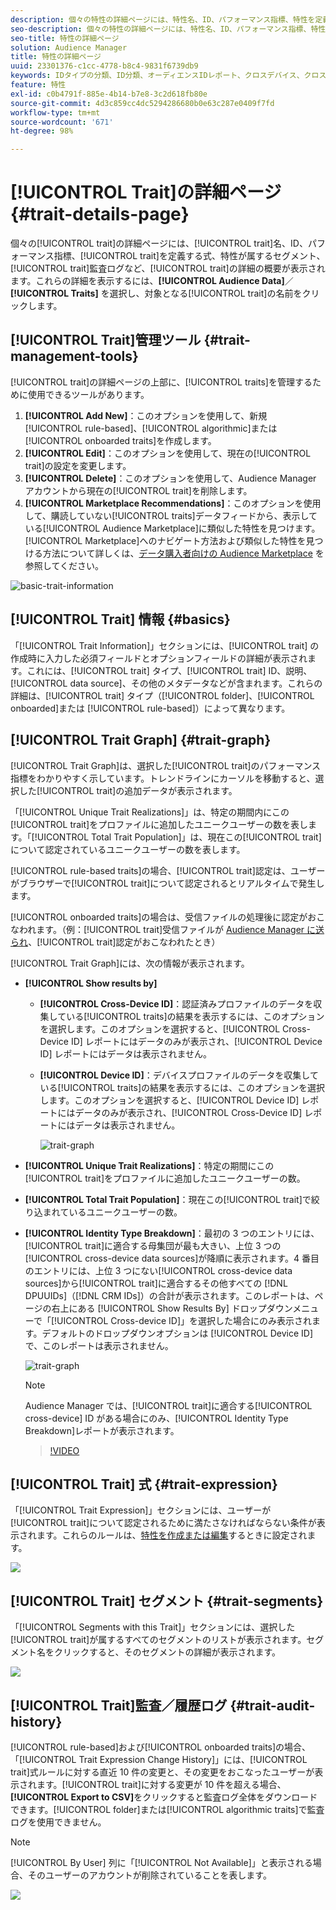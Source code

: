 ```yaml
---
description: 個々の特性の詳細ページには、特性名、ID、パフォーマンス指標、特性を定義する式、特性が属するセグメント、特性監査ログなどの概要が表示されます。これらの詳細を表示するには、Audience Data／Traits を選択し、対象となる特性の名前をクリックします。
seo-description: 個々の特性の詳細ページには、特性名、ID、パフォーマンス指標、特性を定義する式、特性が属するセグメント、特性監査ログなどの概要が表示されます。これらの詳細を表示するには、Audience Data／Traits を選択し、対象となる特性の名前をクリックします。
seo-title: 特性の詳細ページ
solution: Audience Manager
title: 特性の詳細ページ
uuid: 23301376-c1cc-4778-b8c4-9831f6739db9
keywords: IDタイプの分類、ID分類、オーディエンスIDレポート、クロスデバイス、クロスデバイスID、デバイスID
feature: 特性
exl-id: c0b4791f-885e-4b14-b7e8-3c2d618fb80e
source-git-commit: 4d3c859cc4dc5294286680b0e63c287e0409f7fd
workflow-type: tm+mt
source-wordcount: '671'
ht-degree: 98%

---
```


# [!UICONTROL Trait]の詳細ページ  {#trait-details-page}

個々の[!UICONTROL trait]の詳細ページには、[!UICONTROL trait]名、ID、パフォーマンス指標、[!UICONTROL trait]を定義する式、特性が属するセグメント、[!UICONTROL trait]監査ログなど、[!UICONTROL trait]の詳細の概要が表示されます。これらの詳細を表示するには、**[!UICONTROL Audience Data]**／**[!UICONTROL Traits]** を選択し、対象となる[!UICONTROL trait]の名前をクリックします。

## [!UICONTROL Trait]管理ツール  {#trait-management-tools}

[!UICONTROL trait]の詳細ページの上部に、[!UICONTROL traits]を管理するために使用できるツールがあります。

1. **[!UICONTROL Add New]**：このオプションを使用して、新規 [!UICONTROL rule-based]、[!UICONTROL algorithmic]または[!UICONTROL onboarded traits]を作成します。
2. **[!UICONTROL Edit]**：このオプションを使用して、現在の[!UICONTROL trait]の設定を変更します。
3. **[!UICONTROL Delete]**：このオプションを使用して、Audience Manager アカウントから現在の[!UICONTROL trait]を削除します。
4. **[!UICONTROL Marketplace Recommendations]**：このオプションを使用して、購読していない[!UICONTROL traits]データフィードから、表示している[!UICONTROL Audience Marketplace]に類似した特性を見つけます。[!UICONTROL Marketplace]へのナビゲート方法および類似した特性を見つける方法について詳しくは、[データ購入者向けの Audience Marketplace](../audience-marketplace/marketplace-data-buyers/marketplace-data-buyers.md) を参照してください。

![basic-trait-information](assets/basic-trait-information.png)

## [!UICONTROL Trait] 情報 {#basics}

「[!UICONTROL Trait Information]」セクションには、[!UICONTROL trait] の作成時に入力した必須フィールドとオプションフィールドの詳細が表示されます。これには、[!UICONTROL trait] タイプ、[!UICONTROL trait] ID、説明、[!UICONTROL data source]、その他のメタデータなどが含まれます。これらの詳細は、[!UICONTROL trait] タイプ（[!UICONTROL folder]、[!UICONTROL onboarded]または [!UICONTROL rule-based]）によって異なります。

## [!UICONTROL Trait Graph] {#trait-graph}

[!UICONTROL Trait Graph]は、選択した[!UICONTROL trait]のパフォーマンス指標をわかりやすく示しています。トレンドラインにカーソルを移動すると、選択した[!UICONTROL trait]の追加データが表示されます。

「[!UICONTROL Unique Trait Realizations]」は、特定の期間内にこの[!UICONTROL trait]をプロファイルに追加したユニークユーザーの数を表します。「[!UICONTROL Total Trait Population]」は、現在この[!UICONTROL trait]について認定されているユニークユーザーの数を表します。

[!UICONTROL rule-based traits]の場合、[!UICONTROL trait]認定は、ユーザーがブラウザーで[!UICONTROL trait]について認定されるとリアルタイムで発生します。

[!UICONTROL onboarded traits]の場合は、受信ファイルの処理後に認定がおこなわれます。（例：[!UICONTROL trait]受信ファイルが [Audience Manager に送られ](../../faq/faq-inbound-data-ingestion.md)、[!UICONTROL trait]認定がおこなわれたとき）

[!UICONTROL Trait Graph]には、次の情報が表示されます。

* **[!UICONTROL Show results by]**
   * **[!UICONTROL Cross-Device ID]**：認証済みプロファイルのデータを収集している[!UICONTROL traits]の結果を表示するには、このオプションを選択します。このオプションを選択すると、[!UICONTROL Cross-Device ID] レポートにはデータのみが表示され、[!UICONTROL Device ID] レポートにはデータは表示されません。
   * **[!UICONTROL Device ID]**：デバイスプロファイルのデータを収集している[!UICONTROL traits]の結果を表示するには、このオプションを選択します。このオプションを選択すると、[!UICONTROL Device ID] レポートにはデータのみが表示され、[!UICONTROL Cross-Device ID] レポートにはデータは表示されません。

      ![trait-graph](assets/trait-summary.gif)

* **[!UICONTROL Unique Trait Realizations]**：特定の期間にこの[!UICONTROL trait]をプロファイルに追加したユニークユーザーの数。
* **[!UICONTROL Total Trait Population]**：現在この[!UICONTROL trait]で絞り込まれているユニークユーザーの数。

* **[!UICONTROL Identity Type Breakdown]**：最初の 3 つのエントリには、[!UICONTROL trait]に適合する母集団が最も大きい、上位 3 つの[!UICONTROL cross-device data sources]が降順に表示されます。4 番目のエントリには、上位 3 つにない[!UICONTROL cross-device data sources]から[!UICONTROL trait]に適合するその他すべての [!DNL DPUUIDs]（[!DNL CRM IDs]）の合計が表示されます。このレポートは、ページの右上にある [!UICONTROL Show Results By] ドロップダウンメニューで「[!UICONTROL Cross-device ID]」を選択した場合にのみ表示されます。デフォルトのドロップダウンオプションは [!UICONTROL Device ID] で、このレポートは表示されません。

   ![trait-graph](assets/trait-identity.png)

   >[!NOTE]
   >
   >Audience Manager では、[!UICONTROL trait]に適合する[!UICONTROL cross-device] ID がある場合にのみ、[!UICONTROL Identity Type Breakdown]レポートが表示されます。

   >[!VIDEO](https://video.tv.adobe.com/v/27977/)

## [!UICONTROL Trait] 式 {#trait-expression}

「[!UICONTROL Trait Expression]」セクションには、ユーザーが[!UICONTROL trait]について認定されるために満たさなければならない条件が表示されます。これらのルールは、[特性を作成または編集](../../features/traits/about-trait-builder.md)するときに設定されます。

![](assets/traitExpression.png)

## [!UICONTROL Trait] セグメント {#trait-segments}

「[!UICONTROL Segments with this Trait]」セクションには、選択した[!UICONTROL trait]が属するすべてのセグメントのリストが表示されます。セグメント名をクリックすると、そのセグメントの詳細が表示されます。

![](assets/traitSegments.png)

## [!UICONTROL Trait]監査／履歴ログ  {#trait-audit-history}

[!UICONTROL rule-based]および[!UICONTROL onboarded traits]の場合、「[!UICONTROL Trait Expression Change History]」には、[!UICONTROL trait]式ルールに対する直近 10 件の変更と、その変更をおこなったユーザーが表示されます。[!UICONTROL trait]に対する変更が 10 件を超える場合、**[!UICONTROL Export to CSV]**&#x200B;をクリックすると監査ログ全体をダウンロードできます。[!UICONTROL folder]または[!UICONTROL algorithmic traits]で監査ログを使用できません。

>[!NOTE]
>
>[!UICONTROL By User] 列に「[!UICONTROL Not Available]」と表示される場合、そのユーザーのアカウントが削除されていることを表します。

![](assets/traitHistory.png)
